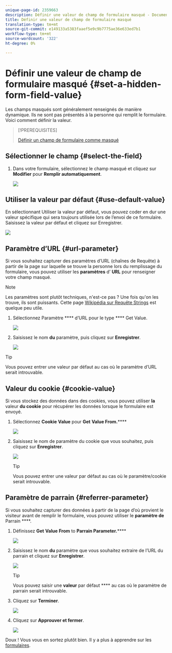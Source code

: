 ```yaml
---
unique-page-id: 2359663
description: Définir une valeur de champ de formulaire masqué - Documents marketing - Documentation du produit
title: Définir une valeur de champ de formulaire masqué
translation-type: tm+mt
source-git-commit: e149133a5383faaef5e9c9b7775ae36e633ed7b1
workflow-type: tm+mt
source-wordcount: '322'
ht-degree: 0%

---
```



# Définir une valeur de champ de formulaire masqué {#set-a-hidden-form-field-value}

Les champs masqués sont généralement renseignés de manière dynamique. Ils ne sont pas présentés à la personne qui remplit le formulaire. Voici comment définir la valeur.

>[!PREREQUISITES]
>
>[Définir un champ de formulaire comme masqué](set-a-form-field-as-hidden.md)

## Sélectionner le champ {#select-the-field}

1. Dans votre formulaire, sélectionnez le champ masqué et cliquez sur **Modifier** pour **Remplir automatiquement**.

   ![](assets/autofill.png)

## Utiliser la valeur par défaut {#use-default-value}

En sélectionnant Utiliser la valeur par défaut, vous pouvez coder en dur une valeur spécifique qui sera toujours utilisée lors de l’envoi de ce formulaire. Saisissez la valeur par défaut et cliquez sur Enregistrer.

![](assets/image2014-9-15-13-3a5-3a27.png)

## Paramètre d’URL {#url-parameter}

Si vous souhaitez capturer des paramètres d’URL (chaînes de Requête) à partir de la page sur laquelle se trouve la personne lors du remplissage du formulaire, vous pouvez utiliser les **paramètres** d’ **URL** pour renseigner votre champ masqué.

>[!NOTE]
>
>Les paramètres sont plutôt techniques, n&#39;est-ce pas ? Une fois qu&#39;on les trouve, ils sont puissants. Cette page [Wikipédia sur Requête Strings](http://en.wikipedia.org/wiki/Query_string) est quelque peu utile.

1. Sélectionnez Paramètre **** d’URL pour le type **** Get Value.

   ![](assets/image2014-9-15-13-3a6-3a48.png)

1. Saisissez le nom **du** paramètre, puis cliquez sur **Enregistrer**.

   ![](assets/image2014-9-15-13-3a7-3a35.png)

>[!TIP]
>
>Vous pouvez entrer une valeur par défaut au cas où le paramètre d’URL serait introuvable.

## Valeur du cookie {#cookie-value}

Si vous stockez des données dans des cookies, vous pouvez utiliser **la** valeur **du cookie** pour récupérer les données lorsque le formulaire est envoyé.

1. Sélectionnez **Cookie** **Value** pour **Get** **Value From.******

   ![](assets/image2014-9-15-13-3a8-3a21.png)

1. Saisissez le nom de paramètre du cookie que vous souhaitez, puis cliquez sur **Enregistrer**.

   ![](assets/image2014-9-15-13-3a8-3a43.png)

   >[!TIP]
   >
   >Vous pouvez entrer une valeur par défaut au cas où le paramètre/cookie serait introuvable.

## Paramètre de parrain {#referrer-parameter}

Si vous souhaitez capturer des données à partir de la page d’où provient le visiteur avant de remplir le formulaire, vous pouvez utiliser le **paramètre de** Parrain ****.

1. Définissez **Get** **Value** **From** to **Parrain Parameter.******

   ![](assets/image2014-9-15-13-3a9-3a31.png)

1. Saisissez le nom **du** paramètre que vous souhaitez extraire de l’URL du parrain et cliquez sur **Enregistrer**.

   ![](assets/image2014-9-15-13-3a9-3a56.png)

   >[!TIP]
   >
   >Vous pouvez saisir une **valeur** par défaut **** au cas où le paramètre de parrain serait introuvable.

1. Cliquez sur **Terminer**.

   ![](assets/image2014-9-15-13-3a10-3a26.png)

1. Cliquez sur **Approuver et fermer**.

   ![](assets/image2014-9-15-13-3a10-3a43.png)

Doux ! Vous vous en sortez plutôt bien. Il y a plus à apprendre sur les [formulaires](http://docs.marketo.com/display/docs/forms).

